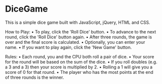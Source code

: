 # DiceGame
This is a simple dice game built with JavaScript, jQuery, HTML and CSS.

How to Play:
 • To play, click the 'Roll Dice' button.
 • To advance to the next round, click the 'Roll Dice' button again.
 • After three rounds, the game is over and the final score is calculated.
 • Optionally, you can enter your name.
 • If you want to play again, click the 'New Game' button.

Rules:
 • Each round, you and the CPU both roll a pair of dice.
 • Your score for the round will be based on the sum of the dice.
 • If you roll doubles (e.g. a 3 and a 3) then your score is multiplied by 2.
 • Rolling a 1 will give you a score of 0 for that round.
 • The player who has the most points at the end of three rounds is the winner.
